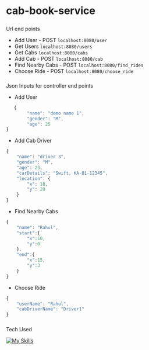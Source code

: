 # cab-book-service

#####
Url end points
* Add User - POST 
```localhost:8080/user ```
* Get Users
```localhost:8080/users```
* Get Cabs
```localhost:8080/cabs```
* Add Cab - POST
```localhost:8080/cab ```
* Find Nearby Cabs - POST
```localhost:8080/find_rides ```
* Choose Ride - POST
``` localhost:8080/choose_ride ```


##### 
Json Inputs for controller end points
* Add User
```javascript
   {
        "name": "demo name 1",
        "gender": "M",
        "age": 25
}
```

* Add Cab Driver
```javascript
{
    "name": "driver 3",
    "gender": "M",
    "age": 23,
    "carDetails": "Swift, KA-01-12345",
    "location": {
        "x": 18,
        "y": 20
    }
}
```

* Find Nearby Cabs
```javascript
{
    "name": "Rahul",
    "start":{
        "x":10,
        "y":0
    },
    "end":{
        "x":15,
        "y":3
    }
}
```

* Choose Ride 
```javascript
{
    "userName": "Rahul",
    "cabDriverName": "Driver1"
}
```



#####
Tech Used

[![My Skills](https://skills.thijs.gg/icons?i=java,spring,idea&theme=light)](https://skills.thijs.gg)
